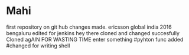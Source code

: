 # Mahi
first repository on git hub
changes made.
ericsson global india
2016
bengaluru
edited for jenkins
hey there
cloned and changed succesfully
Cloned agAIN FOR WASTING TIME
enter something
#pyhton func added
#changed for writing shell
